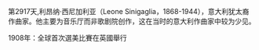 第2917天,利昂纳·西尼加利亚（Leone Sinigaglia，1868-1944），意大利犹太裔作曲家。他主要为音乐厅而非歌剧院创作，这在当时的意大利作曲家中较为少见。

1908年：全球首次選美比賽在英國舉行